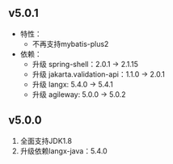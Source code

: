 ## v5.0.1
+ 特性：
  + 不再支持mybatis-plus2
+ 依赖：
  + 升级 spring-shell：2.0.1 -> 2.1.15
  + 升级 jakarta.validation-api：1.1.0 -> 2.0.1
  + 升级 langx: 5.4.0 -> 5.4.1
  + 升级 agileway: 5.0.0 -> 5.0.2

## v5.0.0
1. 全面支持JDK1.8
2. 升级依赖langx-java：5.4.0